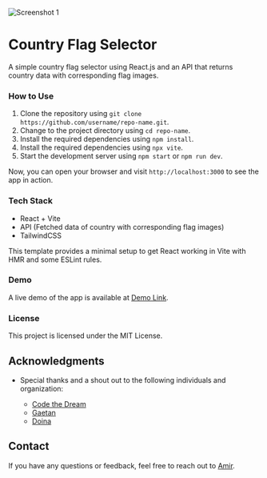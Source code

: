 ![Screenshot 1](./src/assets/Screenshot%202023-11-12%20at%208.18.27 AM.png)

# Country Flag Selector

A simple country flag selector using React.js and an API that returns country data with corresponding flag images.

### How to Use

1. Clone the repository using `git clone https://github.com/username/repo-name.git`.
2. Change to the project directory using `cd repo-name`.
3. Install the required dependencies using `npm install`.
4. Install the required dependencies using `npx vite`.
5. Start the development server using `npm start` or `npm run dev`.

Now, you can open your browser and visit `http://localhost:3000` to see the app in action.

### Tech Stack

- React + Vite
- API (Fetched data of country with corresponding flag images)
- TailwindCSS

This template provides a minimal setup to get React working in Vite with HMR and some ESLint rules.

### Demo

A live demo of the app is available at [Demo Link](https://countries-flag-theta.vercel.app/).

### License

This project is licensed under the MIT License.

## Acknowledgments

- Special thanks and a shout out to the following individuals and organization:

  - [Code the Dream](https://codethedream.org/)
  - [Gaetan](https://www.linkedin.com/in/gaetan-g-siry-40a534b7/)
  - [Doina](https://github.com/DoinaFitchevici)

## Contact

If you have any questions or feedback, feel free to reach out to [Amir](https://www.linkedin.com/in/amirhossein-olyaei/).
